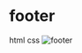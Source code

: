# footer
html css
![footer](https://user-images.githubusercontent.com/71060268/99757822-372e7b00-2b16-11eb-9758-c2aacf117543.png)
